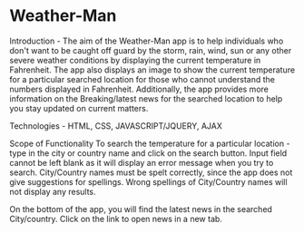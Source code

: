 # Weather-Man
Introduction - The aim of the Weather-Man app is to help individuals who don't want to be caught off guard by the storm, rain, wind, sun or any other severe weather conditions by displaying the current temperature in Fahrenheit. The app also displays an image to show the current temperature for a particular searched location for those who cannot understand the numbers displayed in Fahrenheit. Additionally, the app provides more information on the Breaking/latest news for the searched location to help you stay updated on current matters. 

Technologies - HTML, CSS, JAVASCRIPT/JQUERY, AJAX

Scope of Functionality 
To search the temperature for a particular location - type in the city or country name and click on the search button.
Input field cannot be left blank as it will display an error message when you try to search. City/Country names must be spelt correctly, since the app does not give suggestions for spellings. Wrong spellings of City/Country names will not display any results. 

On the bottom of the app, you will find the latest news in the searched City/country. Click on the link to open news in a new tab. 

